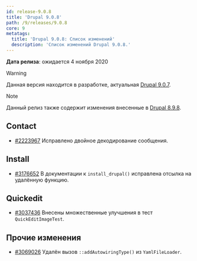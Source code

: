 ```yaml
---
id: release-9.0.8
title: 'Drupal 9.0.8'
path: /9/releases/9.0.8
core: 9
metatags:
  title: 'Drupal 9.0.8: Список изменений'
  description: 'Список изменений Drupal 9.0.8.'
---
```


**Дата релиза**: ожидается 4 ноября 2020

> [!WARNING]
> Данная версия находится в разработке, актуальная [Drupal 9.0.7](release-9.0.7.md).

> [!NOTE]
> Данный релиз также содержит изменения внесенные в [Drupal 8.9.8](../../8/releases/release-8.9.8.md).

## Contact

- [#2223967](https://www.drupal.org/project/drupal/issues/2223967) Исправлено двойное декодирование сообщения.

## Install

- [#3176652](https://www.drupal.org/project/drupal/issues/3176652) В документации к `install_drupal()` исправлена отсылка на удалённую функцию.

## Quickedit

- [#3037436](https://www.drupal.org/project/drupal/issues/3037436) Внесены множественные улучшения в тест `QuickEditImageTest`.

## Прочие изменения

- [#3069026](https://www.drupal.org/project/drupal/issues/3069026) Удалён вызов `::addAutowiringType()` из `YamlFileLoader`.
